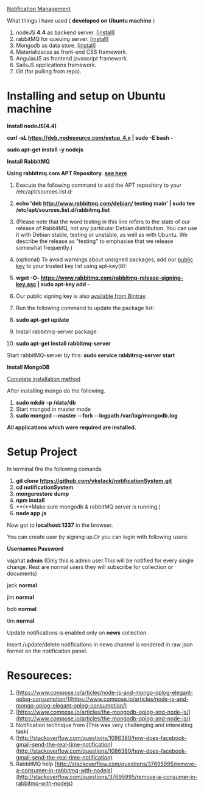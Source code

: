 [Notification Management](https://github.com/vkstack/notificationSystem)

What things i have used ( **developed on Ubuntu machine** )

1. nodeJS **4.4** as backend server. [[install]](https://nodejs.org/en/download/package-manager/)
2. rabbitMQ for queuing server. [[install]](https://www.rabbitmq.com/download.html)
3. Mongodb as data store. [[install]](https://www.mongodb.com/download-center?jmp=nav#community)
4. Materializecss as front-end CSS framework.
5. AngularJS as frontend javascript framework.
6. SailsJS applications framework.
7. Git (for pulling from repo).

#
# Installing and setup on Ubuntu machine

**Install nodeJS(4.4)**

**curl -sL https://deb.nodesource.com/setup_4.x | sudo -E bash -**

**sudo apt-get install -y nodejs**

**Install RabbitMQ**

**Using rabbitmq.com APT Repository.** [**see here**](https://www.rabbitmq.com/install-debian.html)

1. Execute the following command to add the APT repository to your         /etc/apt/sources.list.d:
  1. **echo &#39;deb http://www.rabbitmq.com/debian/ testing main&#39; | sudo tee /etc/apt/sources.list.d/rabbitmq.list**

1. (Please note that the word testing in this line refers to the state of our release of RabbitMQ, not any particular Debian distribution. You can use it with Debian stable, testing or unstable, as well as with Ubuntu. We describe the release as &quot;testing&quot; to         emphasise that we release somewhat frequently.)
2. (optional) To avoid warnings about unsigned packages, add our [public key](https://www.rabbitmq.com/rabbitmq-release-signing-key.asc) to your trusted key list using  apt-key(8):
  1. **wget -O- https://www.rabbitmq.com/rabbitmq-release-signing-key.asc | sudo apt-key add -**
3. Our public signing key is also [available from Bintray](https://bintray.com/rabbitmq/Keys/download_file?file_path=rabbitmq-release-signing-key.asc).
4. Run the following command to update the package list:
  1. **sudo apt-get update**
5. Install rabbitmq-server package:
  1. **sudo apt-get install rabbitmq-server**

Start rabbitMQ-server by this: **sudo service rabbitmq-server start**



**Install MongoDB**

[Complete installation method](https://docs.mongodb.com/master/tutorial/install-mongodb-on-ubuntu/?_ga=1.267291661.2042427415.1465602590)

After installing mongo do the following.

1. **sudo mkdir -p /data/db**
2. Start mongod in master mode
  1. **sudo mongod --master --fork --logpath /var/log/mongodb.log**

**All applications which were required are installed.**

#

#
# Setup Project

In terminal fire the following comands

1. **git clone**  **https://github.com/vkstack/notificationSystem.git**
2. **cd notificationSystem**
3. **mongorestore dump**
4. **npm install**
5. **(**Make         sure mongodb &amp; rabbitMQ server is running.)
6. **node app.js**

Now got to **localhost:1337** in the browser.

You can create user by signing up.Or you can login with following users:

**Usernames        Password**

vajahat   **admin**   (Only this is admin user.This will be notified for        every single change. Rest are normal users they        will subscribe for collection or documents)

jack    **normal**

jim   **normal**

bob    **normal**

tim    **normal**

Update notifications is enabled only on **news** collection.

insert /update/delete notifications in news channel is rendered in raw json format on the notification panel.

#
# Resoureces:

1. [https://www.compose.io/articles/node-js-and-mongo-oplog-elegant-oplog-consumption/](https://www.compose.io/articles/node-js-and-mongo-oplog-elegant-oplog-consumption/)
2. [https://www.compose.io/articles/the-mongodb-oplog-and-node-js/](https://www.compose.io/articles/the-mongodb-oplog-and-node-js/)
3. Notification         technique from (This was very challenging and interesting task)
  1. [http://stackoverflow.com/questions/1086380/how-does-facebook-gmail-send-the-real-time-notification](http://stackoverflow.com/questions/1086380/how-does-facebook-gmail-send-the-real-time-notification)
4. RabbitMQ help         [http://stackoverflow.com/questions/37695995/remove-a-consumer-in-rabbitmq-with-nodejs](http://stackoverflow.com/questions/37695995/remove-a-consumer-in-rabbitmq-with-nodejs)
